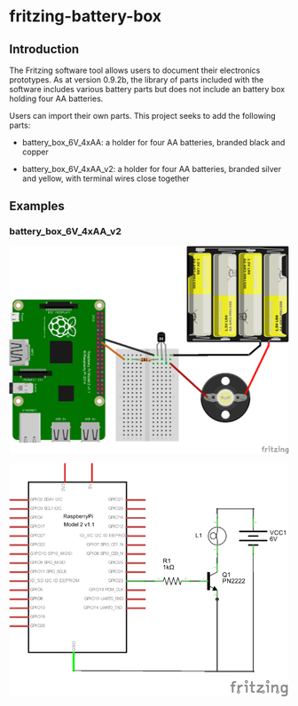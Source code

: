 # fritzing-battery-box

## Introduction

The Fritzing software tool allows users to document their electronics
prototypes. As at version 0.9.2b, the library of parts included with
the software includes various battery parts but does not include an battery box
holding four AA batteries.

Users can import their own parts. This project seeks to add the following parts:

* battery_box_6V_4xAA: a holder for four AA batteries, branded black and
  copper
  
* battery_box_6V_4xAA_v2: a holder for four AA batteries, branded silver and
  yellow, with terminal wires close together

## Examples

### battery_box_6V_4xAA_v2

![Image of breadboard view](images/Raspberry_Pi_2_Bulb_bb.png)

![Image of schematic view](images/Raspberry_Pi_2_Bulb_schem.png)  